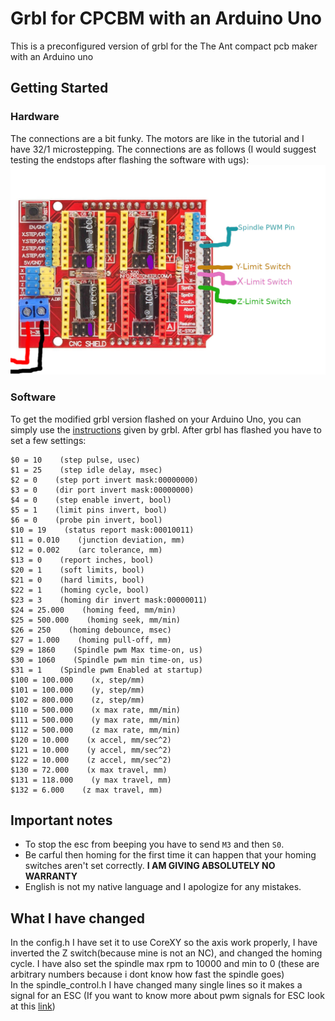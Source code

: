 # Grbl for CPCBM with an Arduino Uno
This is a preconfigured version of grbl for the The Ant compact pcb maker with an Arduino uno

## Getting Started
### Hardware
The connections are a bit funky. The motors are like in the tutorial and I have 32/1 microstepping. The connections are as follows (I would suggest testing the endstops after flashing the software with ugs):
![_](https://raw.githubusercontent.com/MrMugame/grbl/master/doc/Pinout.png)

### Software
To get the modified grbl version flashed on your Arduino Uno, you can simply use the [instructions](https://github.com/gnea/grbl/wiki/Compiling-Grbl) given by grbl. After grbl has flashed you have to set a few settings:
```
$0 = 10    (step pulse, usec)
$1 = 25    (step idle delay, msec)
$2 = 0    (step port invert mask:00000000)
$3 = 0    (dir port invert mask:00000000)
$4 = 0    (step enable invert, bool)
$5 = 1    (limit pins invert, bool)
$6 = 0    (probe pin invert, bool)
$10 = 19    (status report mask:00010011)
$11 = 0.010    (junction deviation, mm)
$12 = 0.002    (arc tolerance, mm)
$13 = 0    (report inches, bool)
$20 = 1    (soft limits, bool)
$21 = 0    (hard limits, bool)
$22 = 1    (homing cycle, bool)
$23 = 3    (homing dir invert mask:00000011)
$24 = 25.000    (homing feed, mm/min)
$25 = 500.000    (homing seek, mm/min)
$26 = 250    (homing debounce, msec)
$27 = 1.000    (homing pull-off, mm)
$29 = 1860    (Spindle pwm Max time-on, us)
$30 = 1060    (Spindle pwm min time-on, us)
$31 = 1    (Spindle pwm Enabled at startup)
$100 = 100.000    (x, step/mm)
$101 = 100.000    (y, step/mm)
$102 = 800.000    (z, step/mm)
$110 = 500.000    (x max rate, mm/min)
$111 = 500.000    (y max rate, mm/min)
$112 = 500.000    (z max rate, mm/min)
$120 = 10.000    (x accel, mm/sec^2)
$121 = 10.000    (y accel, mm/sec^2)
$122 = 10.000    (z accel, mm/sec^2)
$130 = 72.000    (x max travel, mm)
$131 = 118.000    (y max travel, mm)
$132 = 6.000    (z max travel, mm)
```
## Important notes
* To stop the esc from beeping you have to send ```M3``` and then ```S0```.
* Be carful then homing for the first time it can happen that your homing switches aren't set correctly. **I AM GIVING ABSOLUTELY NO WARRANTY**
* English is not my native language and I apologize for any mistakes.

## What I have changed
In the config.h I have set it to use CoreXY so the axis work properly, I have inverted the Z switch(because mine is not an NC), and changed the homing cycle. I have also set the spindle max rpm to 10000 and min to 0 (these are arbitrary numbers because i dont know how fast the spindle goes)\
In the spindle_control.h I have changed many single lines so it makes a signal for an ESC (If you want to know more about pwm signals for ESC look at this [link](https://howtomechatronics.com/tutorials/arduino/arduino-brushless-motor-control-tutorial-esc-bldc/))

